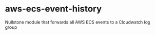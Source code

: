 # aws-ecs-event-history
Nullstone module that forwards all AWS ECS events to a Cloudwatch log group
